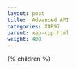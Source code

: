 ```yaml
---
layout: post
title:  Advanced API
categories: XAP97
parent: xap-cpp.html
weight: 400
---
```


{% children %}
